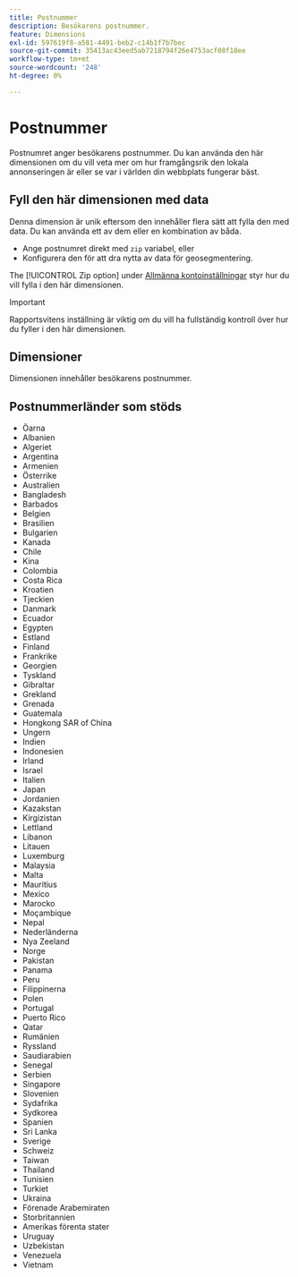 ```yaml
---
title: Postnummer
description: Besökarens postnummer.
feature: Dimensions
exl-id: 597619f8-a581-4491-beb2-c14b1f7b7bec
source-git-commit: 35413ac43eed5ab7218794f26e4753acf08f18ee
workflow-type: tm+mt
source-wordcount: '248'
ht-degree: 0%

---
```


# Postnummer

Postnumret anger besökarens postnummer. Du kan använda den här dimensionen om du vill veta mer om hur framgångsrik den lokala annonseringen är eller se var i världen din webbplats fungerar bäst.

## Fyll den här dimensionen med data

Denna dimension är unik eftersom den innehåller flera sätt att fylla den med data. Du kan använda ett av dem eller en kombination av båda.

* Ange postnumret direkt med `zip` variabel, eller
* Konfigurera den för att dra nytta av data för geosegmentering.

The [!UICONTROL Zip option] under [Allmänna kontoinställningar](/help/admin/admin/general-acct-settings-admin.md) styr hur du vill fylla i den här dimensionen.

>[!IMPORTANT]
>
>Rapportsvitens inställning är viktig om du vill ha fullständig kontroll över hur du fyller i den här dimensionen.

## Dimensioner

Dimensionen innehåller besökarens postnummer.

## Postnummerländer som stöds

* Öarna
* Albanien
* Algeriet
* Argentina
* Armenien
* Österrike
* Australien
* Bangladesh
* Barbados
* Belgien
* Brasilien
* Bulgarien
* Kanada
* Chile
* Kina
* Colombia
* Costa Rica
* Kroatien
* Tjeckien
* Danmark
* Ecuador
* Egypten
* Estland
* Finland
* Frankrike
* Georgien
* Tyskland
* Gibraltar
* Grekland
* Grenada
* Guatemala
* Hongkong SAR of China
* Ungern
* Indien
* Indonesien
* Irland
* Israel
* Italien
* Japan
* Jordanien
* Kazakstan
* Kirgizistan
* Lettland
* Libanon
* Litauen
* Luxemburg
* Malaysia
* Malta
* Mauritius
* Mexico
* Marocko
* Moçambique
* Nepal
* Nederländerna
* Nya Zeeland
* Norge
* Pakistan
* Panama
* Peru
* Filippinerna
* Polen
* Portugal
* Puerto Rico
* Qatar
* Rumänien
* Ryssland
* Saudiarabien
* Senegal
* Serbien
* Singapore
* Slovenien
* Sydafrika
* Sydkorea
* Spanien
* Sri Lanka
* Sverige
* Schweiz
* Taiwan
* Thailand
* Tunisien
* Turkiet
* Ukraina
* Förenade Arabemiraten
* Storbritannien
* Amerikas förenta stater
* Uruguay
* Uzbekistan
* Venezuela
* Vietnam
